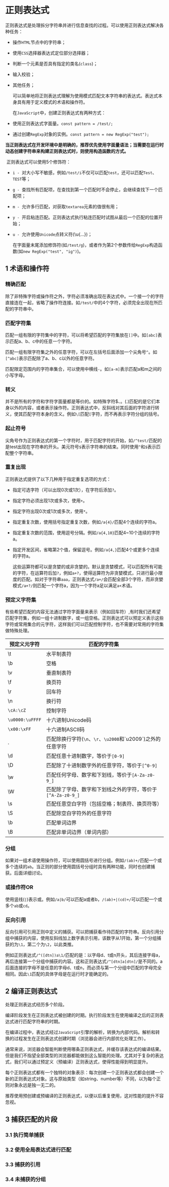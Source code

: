 # 正则表达式

​	正则表达式是处理拆分字符串并进行信息查找的过程。可以使用正则表达式解决各种任务：

- 操作`HTML`节点中的字符串；

- 使用`CSS`选择器表达式定位部分选择器；

- 判断一个元素是否具有指定的类名(`class`)；

- 输入校验；

- 其他任务；

  可以简单地将正则表达式理解为使用模式匹配文本字符串的表达式。表达式本身具有用于定义模式的术语和操作符。

  在`JavaScript`中，创建正则表达式有两种方式：

- 使用正则表达式字面量。`const pattern = /test/;`
- 通过创建`RegExp`对象的实例。`const pattern = new RegExp("test");`

**当正则表达式在开发环境中是明确的，推荐优先使用字面量语法；当需要在运行时动态创建字符串来构建正则表达式时，则使用构造函数的方式。**

​	正则表达式可以使用5个修饰符：

- `i - `对大小写不敏感，例如`/test/i`不仅可以匹配`test`，还可以匹配`Test`、`TEST`等；

- `g - `查找所有匹配项，在查找到第一个匹配时不会停止，会继续查找下一个匹配项；

- `m - `允许多行匹配，对获取`textarea`元素的值很有用；

- `y - `开启粘连匹配。正则表达式执行粘连匹配时试图从最后一个匹配的位置开始；

- `u - `允许使用`Unicode`点转义符(\u{...})；

  在字面量末尾添加修饰符(如`/test/g`)，或者作为第2个参数传给`RegExp`构造函数(如`new RegExp("test", "ig")`)。

## 1 术语和操作符

### 精确匹配

除了非特殊字符或操作符之外，字符必须准确出现在表达式中。一个接一个的字符直接连在一起，省略了操作符连接。如`/test/`中的4个字符，必须完全出现在所匹配的字符串中。

### 匹配字符集

匹配一组有限的字符集中的字符，可以将希望匹配的字符集放在`[]`中。如`[abc]`表示匹配a、b、c中的任意一个字符。

匹配一组有限字符集之外的任意字符，可以在左括号后面添加一个尖角号`^`。如`[^abc]`表示匹配除了a、b、c以外的任意字符。

匹配限定范围内的字符串集合，可以使用中横线`-`。如`[a-m]`表示匹配a和m之间的小写字母。

### 转义

并不是所有的字符和字符字面量都是等价的。如特殊字符$、。(.)匹配的是它们本身以外的内容，或者表示操作符。正则表达式中，反斜线对其后面的字符进行转义，使其匹配字符本身的含义。例如`\[`匹配`[`字符，而不再表示字符分组的括号。

### 起止符号

尖角号作为正则表达式的第一个字符时，用于匹配字符的开始，如`/^test/`匹配的是test出现在字符串的开头。美元符号`$`表示字符串的结束。同时使用`^`和`$`表示匹配整个字符串。

### 重复出现

正则表达式提供了以下几种用于指定重复选项的方式：

- 指定可选字符（可以出现0次或1次），在字符后添加`?`。

- 指定字符必须出现1次或多次，使用`+`。

- 指定字符出现0次或1次或多次，使用`*`。

- 指定重复次数，使用括号指定重复次数，例如`/a{4}/`匹配4个连续的字符a。

- 指定重复次数的范围，使用逗号分隔。例如`/a{4,10}`匹配4~10个连续的字符a。

- 指定开发区间，省略第2个值，保留逗号。例如`/a{4,}`匹配4个或更多个连续的字符a。

  这些运算符都可以是贪婪的或非贪婪的。默认是贪婪模式，可以匹配所有可能的字符，在运算符后加`?`，例如`a+?`，使得运算符为非贪婪模式，只进行最小限度的匹配。如对于字符串`aaa`，正则表达式`/a+/`会匹配全部3个字符，而非贪婪模式`/a+?/`则匹配一个字符a，因为一个字符a足以满足`a+`术语。

### 预定义字符集

有些希望匹配的内容无法通过字符字面量来表示（例如回车符）,有时我们还希望匹配字符集，例如一组十进制数字，或一组空格。正则表达式可以预定义表示这些字符或常用集合的元字符，这样我们可以匹配控制字符，也不需要对常用的字符集做特殊处理。

| 预定义元字符    | 匹配的字符集                                                 |
| --------------- | ------------------------------------------------------------ |
| \t              | 水平制表符                                                   |
| \b              | 空格                                                         |
| \v              | 垂直制表符                                                   |
| \f              | 换页符                                                       |
| \r              | 回车符                                                       |
| \n              | 换行符                                                       |
| `\cA:\cZ`       | 控制字符                                                     |
| `\u0000:\uFFFF` | 十六进制Unicode码                                            |
| `\x00:\xFF`     | 十六进制ASCII码                                              |
| .               | 匹配除换行字符(`\n`、`\r`、`\u2008`和\`u2009`)之外的任意字符 |
| \d              | 匹配任意十进制数字，等价于`[0-9]`                            |
| \D              | 匹配除了十进制数字外的任意字符，等价于`[^0-9]`               |
| \w              | 匹配任何字母、数字和下划线，等价于`[A-Za-z0-9_]`             |
| \W              | 匹配除了字母、数字和下划线之外的字符，等价于`[^A-Za-z0-9_]`  |
| \s              | 匹配任意空白字符（包括空格；制表符、换页符等）               |
| \S              | 匹配除空白字符外的任意字符                                   |
| \b              | 匹配单词边界                                                 |
| \B              | 匹配非单词边界（单词内部）                                   |

### 分组

​	如果对一组术语使用操作符，可以使用圆括号进行分组。例如`/(ab)+/`匹配一个或多个连续的`ab`。当正则的部分使用圆括号分组时具有两种功能，同时也创建捕获。后面详细讨论。

### 或操作符OR

使用竖线(`|`)表示或。例如`/a|b/`可以匹配a或者b，`/(ab)+|(cd)+/`可以匹配一个或多个`ab`或`cd`。

### 反向引用

反向引用可引用正则中定义的捕获。可以把捕获看作待匹配的字符串。反向引用分组中捕获的内容，使用反斜线加上数字表示引用，该数字从1开始，第一个分组捕获的为`\1`，第二个为`\2`，以此类推。

例如正则表达式`/^([dtn])a\1/`匹配的是：以字母d、t或n开头，其后连接字母a，再后连接第一个分组中捕获的内容。这和正则表达式`/^[dtn]a[dtn]/`是不同的。a后面连接的字母不是任意的字母d、t或n，而必须与第一个分组中匹配的字母完全相同。因此`\1`匹配的具体字母是在运行时才能确定的。

## 2 编译正则表达式

处理正则表达式经历多个阶段。

编译阶段发生在正则表达式被创建的时期。执行阶段发生在使用编译之后的正则表达式进行匹配字符串的时期。

在编译过程中，表达式经过`JavaScript`引擎的解析，转换为内部代码。解析和转换的过程发生在正则表达式创建时期（浏览器会进行内部优化处理工作）。

通常来说，浏览器会智能判断使用哪条正则表达式，并缓存该表达式的编译结果。但是我们不指望全部类型的浏览器都能做到这么智能的处理。尤其对于复杂的表达式，我们可以通过预定义（预编译）正则表达式，使得性能得到明显提升。

每个正则表达式都有一个独特的对象表示：每次创建一个正则表达式都会创建一个新的正则表达式对象。这与原始类型（如string、number等）不同，以为每个正则对象永远是独一无二的。

推荐使用预创建或预编译的正则表达式，以便以后重复使用，这对性能的提升不容忽视。

## 3 捕获匹配的片段

### 3.1 执行简单捕获

### 3.2 使用全局表达式进行匹配

### 3.3 捕获的引用

### 3.4 未捕获的分组

